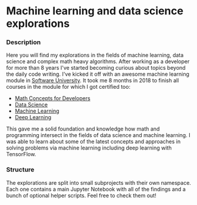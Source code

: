 # Machine learning and data science explorations

### Description

Here you will find my explorations in the fields of machine learning, data science and complex math heavy algorithms. After working as a developer for more than 8 years I've started becoming curious about topics beyond the daily code writing. I've kicked it off with an awesome machine learning module in [Software University](https://softuni.bg/modules/42). It took me 8 months in 2018 to finish all courses in the module for which I got certified too:

* [Math Concepts for Developers](https://softuni.bg/certificates/details/55425/210445c6)
* [Data Science](https://softuni.bg/certificates/details/56994/54f98910)
* [Machine Learning](https://softuni.bg/certificates/details/58497/d31e356e)
* [Deep Learning](https://softuni.bg/certificates/details/61430/5895cd25)

This gave me a solid foundation and knowledge how math and programming intersect in the fields of data science and machine learning. I was able to learn about some of the latest concepts and approaches in solving problems via machine learning including deep learning with TensorFlow.

### Structure

The explorations are split into small subprojects with their own namespace. Each one contains a main Jupyter Notebook with all of the findings and a bunch of optional helper scripts. Feel free to check them out!
